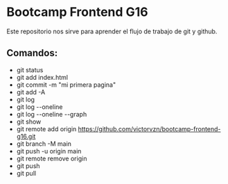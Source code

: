 # Bootcamp Frontend G16

Este repositorio nos sirve para aprender el flujo de trabajo de git y github.

## Comandos:

* git status
* git add index.html
* git commit -m "mi primera pagina"
* git add -A
* git log
* git log --oneline
* git log --oneline --graph
* git show
* git remote add origin https://github.com/victorvzn/bootcamp-frontend-g16.git
* git branch -M main
* git push -u origin main
* git remote remove origin
* git push
* git pull


